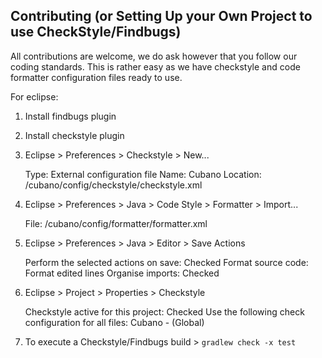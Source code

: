 ## Contributing (or Setting Up your Own Project to use CheckStyle/Findbugs)

All contributions are welcome, we do ask however that you follow our coding standards.  This is rather easy as we have checkstyle and code formatter configuration files ready to use.

For eclipse:

1. Install findbugs plugin

1. Install checkstyle plugin

1. Eclipse > Preferences > Checkstyle > New...

    Type: External configuration file
    Name: Cubano
    Location: <workspace>/cubano/config/checkstyle/checkstyle.xml

1. Eclipse > Preferences > Java > Code Style > Formatter > Import...

    File: <workspace>/cubano/config/formatter/formatter.xml

1. Eclipse > Preferences > Java > Editor > Save Actions

    Perform the selected actions on save: Checked
    Format source code: Format edited lines
    Organise imports: Checked

1. Eclipse > Project > Properties > Checkstyle

    Checkstyle active for this project: Checked
    Use the following check configuration for all files: Cubano - (Global)

1. To execute a Checkstyle/Findbugs build > `gradlew check -x test`
